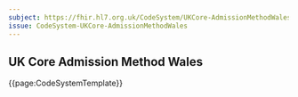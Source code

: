 ```yaml
---
subject: https://fhir.hl7.org.uk/CodeSystem/UKCore-AdmissionMethodWales
issue: CodeSystem-UKCore-AdmissionMethodWales
---
```

## UK Core Admission Method Wales

{{page:CodeSystemTemplate}}